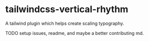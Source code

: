 # tailwindcss-vertical-rhythm

A tailwind plugin which helps create scaling typography.

TODO setup issues, readme, and maybe a better contributing md.
